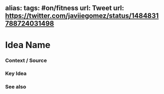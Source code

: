 alias: 
tags:  #on/fitness
url: 
Tweet url: https://twitter.com/javiiegomez/status/1484831788724031498
---
# Idea Name

### Context / Source


### Key Idea


### See also
